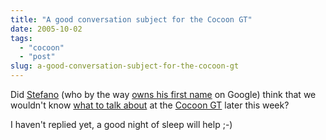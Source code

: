 ```yaml
---
title: "A good conversation subject for the Cocoon GT"
date: 2005-10-02
tags: 
  - "cocoon"
  - "post"
slug: a-good-conversation-subject-for-the-cocoon-gt
---
```


Did [Stefano](http://www.betaversion.org/~stefano/linotype/) (who by the way [owns his first name](http://www.google.ch/search?q=stefano) on Google) think that we wouldn't know [what to talk about](http://marc.theaimsgroup.com/?t=112811752100002&r=1&w=2) at the [Cocoon GT](http://www.cocoongt.org/) later this week?

I haven't replied yet, a good night of sleep will help ;-)
